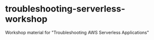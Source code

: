 # troubleshooting-serverless-workshop
Workshop material for "Troubleshooting AWS Serverless Applications"
